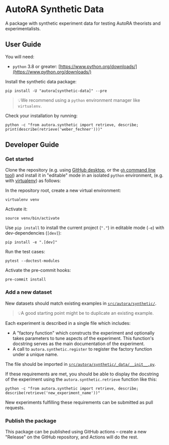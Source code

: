 # AutoRA Synthetic Data

A package with synthetic experiment data for testing AutoRA theorists and experimentalists.

## User Guide

You will need:

- `python` 3.8 or greater: [https://www.python.org/downloads/](https://www.python.org/downloads/)

Install the synthetic data package:

```shell
pip install -U "autora[synthetic-data]" --pre
```

> 💡We recommend using a `python` environment manager like `virtualenv`.

Check your installation by running:
```shell
python -c "from autora.synthetic import retrieve, describe; print(describe(retrieve('weber_fechner')))"
```

## Developer Guide

### Get started

Clone the repository (e.g. using [GitHub desktop](https://desktop.github.com), 
or the [`gh` command line tool](https://cli.github.com)) 
and install it in "editable" mode in an isolated `python` environment, (e.g. 
with 
[virtualenv](https://virtualenv.pypa.io/en/latest/installation.html)) as follows:

In the repository root, create a new virtual environment:
```shell
virtualenv venv
```

Activate it:
```shell
source venv/bin/activate
```

Use `pip install` to install the current project (`"."`) in editable mode (`-e`) with dev-dependencies (`[dev]`):
```shell
pip install -e ".[dev]"
```

Run the test cases:
```shell
pytest --doctest-modules
```

Activate the pre-commit hooks:
```shell
pre-commit install
```

### Add a new dataset

New datasets should match existing examples in [`src/autora/synthetic/`](src/autora/synthetic/). 
> 💡A good starting point might be to duplicate an existing example.

Each experiment is described in a single file which includes: 
- A "factory function" which constructs the experiment and optionally takes parameters to tune
  aspects of the experiment. This function's docstring serves as the main documentation of the 
  experiment.
- A call to `autora.synthetic.register` to register the factory function under a unique name.

The file should be imported in 
  [`src/autora/synthetic/_data/__init__.py`](src/autora/synthetic/_data/__init__.py).

If these requirements are met, you should be able to display the docstring of the experiment 
using the `autora.synthetic.retrieve` function like this:
```shell
python -c "from autora.synthetic import retrieve, describe; describe(retrieve('new_experiment_name'))"
```

New experiments fulfilling these requirements can be submitted as pull requests.

### Publish the package

This package can be published using GitHub actions – create a new "Release" on the GitHub 
repository, and Actions will do the rest.
